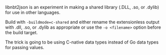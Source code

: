 libnbt2json is an experiment in making a shared library (.DLL, .so, or .dylib)
for use in other languages.

Build with `-buildmode=c-shared` and either rename the extensionless output with
.dll, .so, or .dylib as appropriate or use the `-o <filename>` option before the
build target.

The trick is going to be using C-native data types instead of Go data types for
passing values.